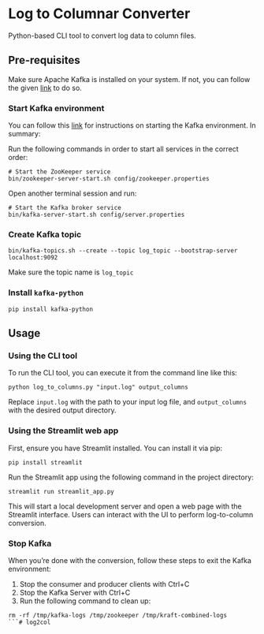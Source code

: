 # Log to Columnar Converter

Python-based CLI tool to convert log data to column files.

## Pre-requisites

Make sure Apache Kafka is installed on your system. If not, you can follow the given [link](https://www.confluent.io/blog/set-up-and-run-kafka-on-windows-linux-wsl-2/) to do so.  

### Start Kafka environment

You can follow this [link](https://kafka.apache.org/quickstart) for instructions on starting the Kafka environment. In summary:  

Run the following commands in order to start all services in the correct order:

```
# Start the ZooKeeper service
bin/zookeeper-server-start.sh config/zookeeper.properties
```

Open another terminal session and run:

```
# Start the Kafka broker service
bin/kafka-server-start.sh config/server.properties
```

### Create Kafka topic

```
bin/kafka-topics.sh --create --topic log_topic --bootstrap-server localhost:9092
```
Make sure the topic name is `log_topic`

### Install `kafka-python`

```
pip install kafka-python
```

## Usage

### Using the CLI tool

To run the CLI tool, you can execute it from the command line like this:

```
python log_to_columns.py "input.log" output_columns
```

Replace `input.log` with the path to your input log file, and `output_columns` with the desired output directory.

### Using the Streamlit web app

First, ensure you have Streamlit installed. You can install it via pip:

```
pip install streamlit
```

Run the Streamlit app using the following command in the project directory:

```
streamlit run streamlit_app.py
```

This will start a local development server and open a web page with the Streamlit interface. Users can interact with the UI to perform log-to-column conversion.

### Stop Kafka

When you’re done with the conversion, follow these steps to exit the Kafka environment:

1. Stop the consumer and producer clients with Ctrl+C
2. Stop the Kafka Server with Ctrl+C
3. Run the following command to clean up:

```
rm -rf /tmp/kafka-logs /tmp/zookeeper /tmp/kraft-combined-logs
```# log2col
